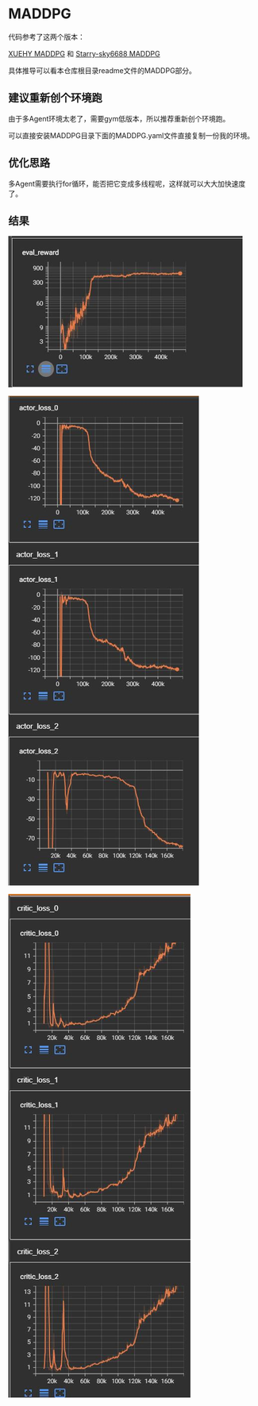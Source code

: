 # MADDPG

代码参考了这两个版本：

[XUEHY MADDPG](https://github.com/xuehy/pytorch-maddpg) 和 [Starry-sky6688 MADDPG](https://github.com/starry-sky6688/MADDPG)

具体推导可以看本仓库根目录readme文件的MADDPG部分。

## 建议重新创个环境跑

由于多Agent环境太老了，需要gym低版本，所以推荐重新创个环境跑。

可以直接安装MADDPG目录下面的MADDPG.yaml文件直接复制一份我的环境。

## 优化思路

多Agent需要执行for循环，能否把它变成多线程呢，这样就可以大大加快速度了。

## 结果

![reward](./figs/reward.jpg)

![aloss](./figs/al.jpg)

![closs](./figs/cl.jpg)

